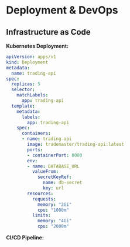 # Deployment & DevOps

## Infrastructure as Code

**Kubernetes Deployment:**
```yaml
apiVersion: apps/v1
kind: Deployment
metadata:
  name: trading-api
spec:
  replicas: 5
  selector:
    matchLabels:
      app: trading-api
  template:
    metadata:
      labels:
        app: trading-api
    spec:
      containers:
      - name: trading-api
        image: trademaster/trading-api:latest
        ports:
        - containerPort: 8080
        env:
        - name: DATABASE_URL
          valueFrom:
            secretKeyRef:
              name: db-secret
              key: url
        resources:
          requests:
            memory: "2Gi"
            cpu: "1000m"
          limits:
            memory: "4Gi"
            cpu: "2000m"
```

**CI/CD Pipeline:**
```yaml
